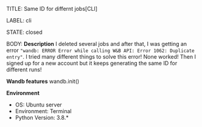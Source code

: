 TITLE:
Same ID for differnt jobs[CLI] 

LABEL:
cli

STATE:
closed

BODY:
**Description**
I deleted several jobs and after that, I was getting an error `"wandb: ERROR Error while calling W&B API: Error 1062: Duplicate entry"`. I tried many different things to solve this error! None worked! Then I signed up for a new account but it keeps generating the same ID for different runs!
 
**Wandb features**
 wandb.init()



**Environment**
- OS: Ubuntu server
- Environment: Terminal
- Python Version: 3.8.*


